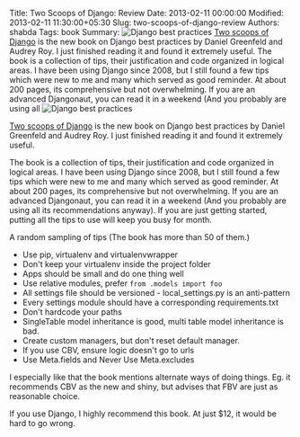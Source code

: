 Title: Two Scoops of Django: Review
Date: 2013-02-11 00:00:00
Modified: 2013-02-11 11:30:00+05:30
Slug: two-scoops-of-django-review
Authors: shabda
Tags: book
Summary: ![Django best practices](https://s3.amazonaws.com/twoscoops/img/tsd-cover.png) [Two scoops of Django](https://django.2scoops.org/) is the new book on Django best practices by Daniel Greenfeld and Audrey Roy. I just finished reading it and found it extremely useful. The book is a collection of tips, their justification and code organized in logical areas. I have been using Django since 2008, but I still found a few tips which were new to me and many which served as good reminder. At about 200 pages, its comprehensive but not overwhelming. If you are an advanced Djangonaut, you can read it in a weekend (And you probably are using all
![Django best practices](https://s3.amazonaws.com/twoscoops/img/tsd-cover.png)

[Two scoops of Django](https://django.2scoops.org/) is the new book on Django best practices by Daniel Greenfeld and Audrey Roy. I just finished reading it and found it extremely useful.

The book is a collection of tips, their justification and code organized in logical areas. I have been using Django since 2008, but I still found a few tips which were new to me and many which served as good reminder. At about 200 pages, its comprehensive but not overwhelming. If you are an advanced Djangonaut, you can read it in a weekend (And you probably are using all its recommendations anyway). If you are just getting started, putting all the tips to use will keep you busy for month.

A random sampling of tips (The book has more than 50 of them.)

* Use pip, virtualenv and virtualenvwrapper
* Don't keep your virtualenv inside the project folder
* Apps should be small and do one thing well
* Use relative modules, prefer `from .models import foo`
* All settings file should be versioned - local_settings.py is an anti-pattern
* Every settings module should have a corresponding requirements.txt
* Don't hardcode your paths
* SingleTable model inheritance is good, multi table model inheritance is bad.
* Create custom managers, but don't reset  default manager.
* If you use CBV, ensure logic doesn't go to urls
* Use Meta.fields and Never Use Meta.excludes


I especially like that the book mentions alternate ways of doing things. Eg. it recommends CBV as the new and shiny, but advises that FBV are just as reasonable choice.

If you use Django, I highly recommend this book. At just $12, it would be hard to go wrong.





